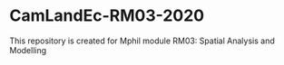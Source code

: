 # CamLandEc-RM03-2020
This repository is created for Mphil module RM03: Spatial Analysis and Modelling

